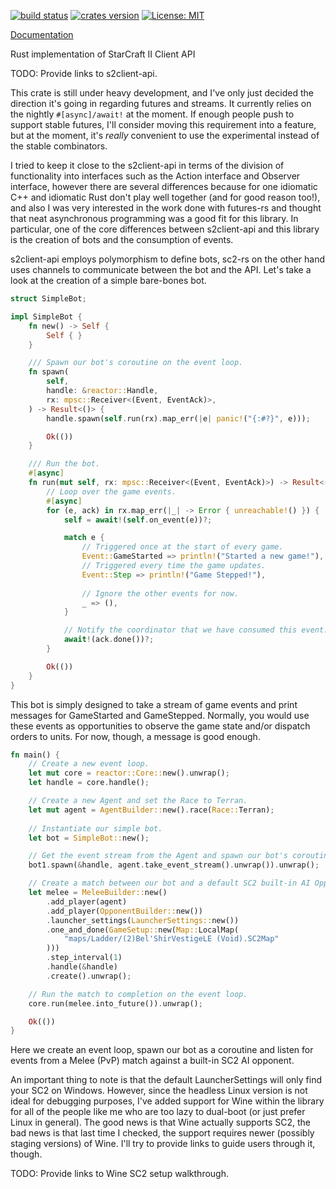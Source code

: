 [![build status](https://travis-ci.org/awestlake87/sc2-rs.svg?branch=master)]()
[![crates version](https://img.shields.io/crates/v/sc2.svg)]()
[![License: MIT](https://img.shields.io/badge/License-MIT-yellow.svg)](https://opensource.org/licenses/MIT)

[Documentation]()

Rust implementation of StarCraft II Client API

TODO: Provide links to s2client-api.

This crate is still under heavy development, and I've only just decided the 
direction it's going in regarding futures and streams. It currently relies on 
the nightly `#[async]/await!` at the moment. If enough people push to support 
stable futures, I'll consider moving this requirement into a feature, but at the 
moment, it's *really* convenient to use the experimental instead of the stable
combinators.

I tried to keep it close to the s2client-api in terms of the division of 
functionality into interfaces such as the Action interface and Observer 
interface, however there are several differences because for one idiomatic C++ 
and idiomatic Rust don't play well together (and for good reason too!), and also
I was very interested in the work done with futures-rs and thought that neat
asynchronous programming was a good fit for this library. In particular, one of
the core differences between s2client-api and this library is the creation of
bots and the consumption of events.

s2client-api employs polymorphism to define bots, sc2-rs on the other hand uses
channels to communicate between the bot and the API. Let's take a look at the
creation of a simple bare-bones bot.

```rust
struct SimpleBot;

impl SimpleBot {
    fn new() -> Self {
        Self { }
    }

    /// Spawn our bot's coroutine on the event loop.
    fn spawn(
        self,
        handle: &reactor::Handle,
        rx: mpsc::Receiver<(Event, EventAck)>,
    ) -> Result<()> {
        handle.spawn(self.run(rx).map_err(|e| panic!("{:#?}", e)));

        Ok(())
    }

    /// Run the bot.
    #[async]
    fn run(mut self, rx: mpsc::Receiver<(Event, EventAck)>) -> Result<()> {
        // Loop over the game events.
        #[async]
        for (e, ack) in rx.map_err(|_| -> Error { unreachable!() }) {
            self = await!(self.on_event(e))?;

            match e {
                // Triggered once at the start of every game.
                Event::GameStarted => println!("Started a new game!"),
                // Triggered every time the game updates.
                Event::Step => println!("Game Stepped!"),
                
                // Ignore the other events for now.
                _ => (),
            }

            // Notify the coordinator that we have consumed this event.
            await!(ack.done())?;
        }

        Ok(())
    }
}
```

This bot is simply designed to take a stream of game events and print messages
for GameStarted and GameStepped. Normally, you would use these events as
opportunities to observe the game state and/or dispatch orders to units. For
now, though, a message is good enough.

```rust
fn main() {
    // Create a new event loop.
    let mut core = reactor::Core::new().unwrap();
    let handle = core.handle();

    // Create a new Agent and set the Race to Terran.
    let mut agent = AgentBuilder::new().race(Race::Terran);
    
    // Instantiate our simple bot.
    let bot = SimpleBot::new();

    // Get the event stream from the Agent and spawn our bot's coroutine.
    bot1.spawn(&handle, agent.take_event_stream().unwrap()).unwrap();

    // Create a match between our bot and a default SC2 built-in AI Opponent.
    let melee = MeleeBuilder::new()
        .add_player(agent)
        .add_player(OpponentBuilder::new())
        .launcher_settings(LauncherSettings::new())
        .one_and_done(GameSetup::new(Map::LocalMap(
            "maps/Ladder/(2)Bel'ShirVestigeLE (Void).SC2Map"
        )))
        .step_interval(1)
        .handle(&handle)
        .create().unwrap();

    // Run the match to completion on the event loop.
    core.run(melee.into_future()).unwrap();

    Ok(())
}
```

Here we create an event loop, spawn our bot as a coroutine and listen for events
from a Melee (PvP) match against a built-in SC2 AI opponent. 

An important thing to note is that the default LauncherSettings will only find 
your SC2 on Windows. However, since the headless Linux version is not ideal for 
debugging purposes, I've added support for Wine within the library for all of 
the people like me who are too lazy to dual-boot (or just prefer Linux in 
general). The good news is that Wine actually supports SC2, the bad news is that
last time I checked, the support requires newer (possibly staging versions) of 
Wine. I'll try to provide links to guide users through it, though.

TODO: Provide links to Wine SC2 setup walkthrough.
